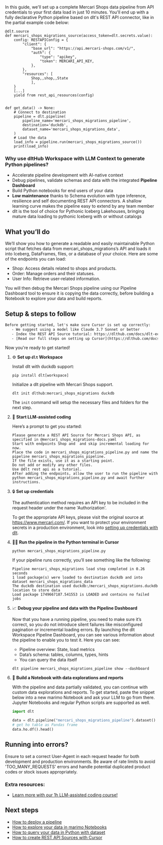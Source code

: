 In this guide, we'll set up a complete Mercari Shops data pipeline from API credentials to your first data load in just 10 minutes. You'll end up with a fully declarative Python pipeline based on dlt's REST API connector, like in the partial example code below:

```python-outcome
@dlt.source
def mercari_shops_migrations_source(access_token=dlt.secrets.value):
    config: RESTAPIConfig = {
        "client": {
            "base_url": "https://api.mercari-shops.com/v1/",
            "auth": {
                "type": "apikey",
                "token": MERCARI_API_KEY,
            },
        },
        "resources": [
            Shop,,shop,,State
            ],
    }
    [...]
    yield from rest_api_resources(config)


def get_data() -> None:
    # Connect to destination
    pipeline = dlt.pipeline(
        pipeline_name='mercari_shops_migrations_pipeline',
        destination='duckdb',
        dataset_name='mercari_shops_migrations_data', 
    )
    # Load the data
    load_info = pipeline.run(mercari_shops_migrations_source())
    print(load_info) 
```

### Why use dltHub Workspace with LLM Context to generate Python pipelines?

- Accelerate pipeline development with AI-native context
- Debug pipelines, validate schemas and data with the integrated **Pipeline Dashboard**
- Build Python notebooks for end users of your data
- **Low maintenance** thanks to Schema evolution with type inference, resilience and self documenting REST API connectors. A shallow learning curve makes the pipeline easy to extend by any team member
- dlt is the tool of choice for Pythonic Iceberg Lakehouses, bringing mature data loading to pythonic Iceberg with or without catalogs

## What you’ll do

We’ll show you how to generate a readable and easily maintainable Python script that fetches data from mercari_shops_migrations’s API and loads it into Iceberg, DataFrames, files, or a database of your choice. Here are some of the endpoints you can load:

- Shop: Access details related to shops and products.
- Order: Manage orders and their statuses.
- User Info: Retrieve user-related information.

You will then debug the Mercari Shops pipeline using our Pipeline Dashboard tool to ensure it is copying the data correctly, before building a Notebook to explore your data and build reports.

## Setup & steps to follow

```default
Before getting started, let's make sure Cursor is set up correctly:
   - We suggest using a model like Claude 3.7 Sonnet or better
   - Index the REST API Source tutorial: https://dlthub.com/docs/dlt-ecosystem/verified-sources/rest_api/ and add it to context as **@dlt rest api**
   - [Read our full steps on setting up Cursor](https://dlthub.com/docs/dlt-ecosystem/llm-tooling/cursor-restapi#23-configuring-cursor-with-documentation)
```

Now you're ready to get started!

1. ⚙️ **Set up `dlt` Workspace**
    
    Install dlt with duckdb support:
    ```shell
    pip install dlt[workspace]
    ```

    Initialize a dlt pipeline with Mercari Shops support.
    ```shell
    dlt init dlthub:mercari_shops_migrations duckdb
    ```

    The `init` command will setup the necessary files and folders for the next step.
    
2. 🤠 **Start LLM-assisted coding**
    
    Here’s a prompt to get you started:
    
    ```prompt
    Please generate a REST API Source for Mercari Shops API, as specified in @mercari_shops_migrations-docs.yaml 
    Start with endpoints Shop and  and skip incremental loading for now. 
    Place the code in mercari_shops_migrations_pipeline.py and name the pipeline mercari_shops_migrations_pipeline. 
    If the file exists, use it as a starting point. 
    Do not add or modify any other files. 
    Use @dlt rest api as a tutorial. 
    After adding the endpoints, allow the user to run the pipeline with python mercari_shops_migrations_pipeline.py and await further instructions.
    ```

    
3. 🔒 **Set up credentials** 
    
    The authentication method requires an API key to be included in the request header under the name 'Authorization'.
    
    To get the appropriate API keys, please visit the original source at https://www.mercari.com/.
    If you want to protect your environment secrets in a production environment, look into [setting up credentials with dlt](https://dlthub.com/docs/walkthroughs/add_credentials).
    
4. 🏃‍♀️ **Run the pipeline in the Python terminal in Cursor**
    
    ```shell
    python mercari_shops_migrations_pipeline.py
    ```
    
    If your pipeline runs correctly, you’ll see something like the following:
    
    ```shell
    Pipeline mercari_shops_migrations load step completed in 0.26 seconds
    1 load package(s) were loaded to destination duckdb and into dataset mercari_shops_migrations_data
    The duckdb destination used duckdb:/mercari_shops_migrations.duckdb location to store data
    Load package 1749667187.541553 is LOADED and contains no failed jobs
    ```
    
5. 📈 **Debug your pipeline and data with the Pipeline Dashboard**

    Now that you have a running pipeline, you need to make sure it’s correct, so you do not introduce silent failures like misconfigured pagination or incremental loading errors. By launching the dlt Workspace Pipeline Dashboard, you can see various information about the pipeline to enable you to test it. Here you can see:
    - Pipeline overview: State, load metrics
    - Data’s schema: tables, columns, types, hints
    - You can query the data itself
    
    ```shell
    dlt pipeline mercari_shops_migrations_pipeline show --dashboard
    ```
    
6. 🐍 **Build a Notebook with data explorations and reports**

    With the pipeline and data partially validated, you can continue with custom data explorations and reports. To get started, paste the snippet below into a new marimo Notebook and ask your LLM to go from there. Jupyter Notebooks and regular Python scripts are supported as well.

    
    ```python
    import dlt

   data = dlt.pipeline("mercari_shops_migrations_pipeline").dataset()
   # get ho table as Pandas frame
   data.ho.df().head()
    ```

## Running into errors?

Ensure to set a correct User-Agent in each request header for both development and production environments. Be aware of rate limits to avoid 'TOO_MANY_REQUESTS' errors and handle potential duplicated product codes or stock issues appropriately.

### Extra resources:

- [Learn more with our 1h LLM-assisted coding course!](https://www.youtube.com/watch?v=GGid70rnJuM)

## Next steps

- [How to deploy a pipeline](https://dlthub.com/docs/walkthroughs/deploy-a-pipeline)
- [How to explore your data in marimo Notebooks](https://dlthub.com/docs/general-usage/dataset-access/marimo)
- [How to query your data in Python with dataset](https://dlthub.com/docs/general-usage/dataset-access/dataset)
- [How to create REST API Sources with Cursor](https://dlthub.com/docs/dlt-ecosystem/llm-tooling/cursor-restapi)